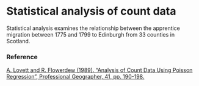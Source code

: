 # Statistical analysis of count data  
Statistical analysis examines the relationship between the apprentice migration between 1775 and 1799 to Edinburgh from 33 counties in Scotland.  

### Reference  
[A. Lovett and R. Flowerdew (1989). “Analysis of Count Data Using Poisson Regression”, Professional Geographer, 41, pp. 190-198.](https://www.academia.edu/38321615/Analysis_of_Count_Data_Using_Poisson_Regression_)

